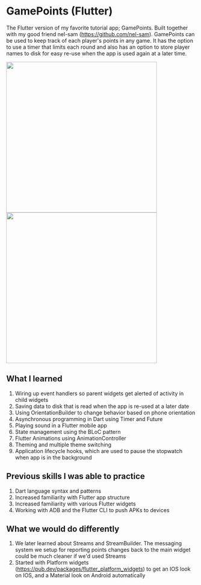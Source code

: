 # GamePoints (Flutter)

The Flutter version of my favorite tutorial app; GamePoints.
Built together with my good friend nel-sam (https://github.com/nel-sam).
GamePoints can be used to keep track of each player's points in any game. 
It has the option to use a timer that limits each round and also has an option 
to store player names to disk for easy re-use when the app is used again at a later time.

<img src="https://raw.githubusercontent.com/nel-sam/gamepointsflutter/master/screenshots/readme1.png" width="400px">
<img src="https://raw.githubusercontent.com/nel-sam/gamepointsflutter/master/screenshots/readme2.png" width="400px">

## What I learned
1. Wiring up event handlers so parent widgets get alerted of activity in child widgets
2. Saving data to disk that is read when the app is re-used at a later date
3. Using OrientationBuilder to change behavior based on phone orientation
4. Asynchronous programming in Dart using Timer and Future<T>
5. Playing sound in a Flutter mobile app
6. State management using the BLoC pattern
7. Flutter Animations using AnimationController
8. Theming and multiple theme switching
9. Application lifecycle hooks, which are used to pause the stopwatch when app is in the background
 
## Previous skills I was able to practice
1. Dart language syntax and patterns
2. Increased familiarity with Flutter app structure
3. Increased familiarity with various Flutter widgets
3. Working with ADB and the Flutter CLI to push APKs to devices

## What we would do differently
1. We later learned about Streams and StreamBuilder. The messaging system we setup for reporting points changes back to the main widget could be much cleaner if we'd used Streams
2. Started with Platform widgets (https://pub.dev/packages/flutter_platform_widgets) to get an IOS look on IOS, and a Material look on Android automatically